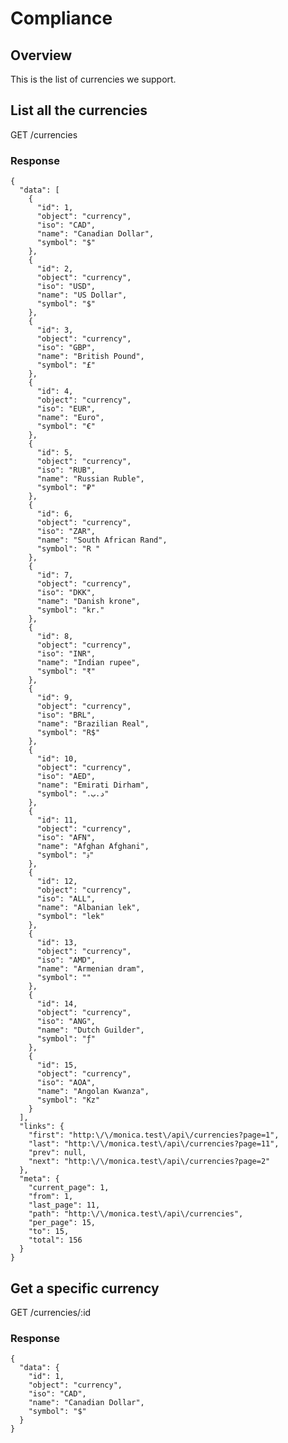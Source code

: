 # Compliance

## Overview

This is the list of currencies we support.

## List all the currencies

<span class="url">
  GET /currencies
</span>

### Response

<pre><code class="json">{
  "data": [
    {
      "id": 1,
      "object": "currency",
      "iso": "CAD",
      "name": "Canadian Dollar",
      "symbol": "$"
    },
    {
      "id": 2,
      "object": "currency",
      "iso": "USD",
      "name": "US Dollar",
      "symbol": "$"
    },
    {
      "id": 3,
      "object": "currency",
      "iso": "GBP",
      "name": "British Pound",
      "symbol": "£"
    },
    {
      "id": 4,
      "object": "currency",
      "iso": "EUR",
      "name": "Euro",
      "symbol": "€"
    },
    {
      "id": 5,
      "object": "currency",
      "iso": "RUB",
      "name": "Russian Ruble",
      "symbol": "₽"
    },
    {
      "id": 6,
      "object": "currency",
      "iso": "ZAR",
      "name": "South African Rand",
      "symbol": "R "
    },
    {
      "id": 7,
      "object": "currency",
      "iso": "DKK",
      "name": "Danish krone",
      "symbol": "kr."
    },
    {
      "id": 8,
      "object": "currency",
      "iso": "INR",
      "name": "Indian rupee",
      "symbol": "₹"
    },
    {
      "id": 9,
      "object": "currency",
      "iso": "BRL",
      "name": "Brazilian Real",
      "symbol": "R$"
    },
    {
      "id": 10,
      "object": "currency",
      "iso": "AED",
      "name": "Emirati Dirham",
      "symbol": ".د.ب"
    },
    {
      "id": 11,
      "object": "currency",
      "iso": "AFN",
      "name": "Afghan Afghani",
      "symbol": "؋"
    },
    {
      "id": 12,
      "object": "currency",
      "iso": "ALL",
      "name": "Albanian lek",
      "symbol": "lek"
    },
    {
      "id": 13,
      "object": "currency",
      "iso": "AMD",
      "name": "Armenian dram",
      "symbol": ""
    },
    {
      "id": 14,
      "object": "currency",
      "iso": "ANG",
      "name": "Dutch Guilder",
      "symbol": "ƒ"
    },
    {
      "id": 15,
      "object": "currency",
      "iso": "AOA",
      "name": "Angolan Kwanza",
      "symbol": "Kz"
    }
  ],
  "links": {
    "first": "http:\/\/monica.test\/api\/currencies?page=1",
    "last": "http:\/\/monica.test\/api\/currencies?page=11",
    "prev": null,
    "next": "http:\/\/monica.test\/api\/currencies?page=2"
  },
  "meta": {
    "current_page": 1,
    "from": 1,
    "last_page": 11,
    "path": "http:\/\/monica.test\/api\/currencies",
    "per_page": 15,
    "to": 15,
    "total": 156
  }
}</code></pre>

## Get a specific currency

<span class="url">
  GET /currencies/:id
</span>

### Response

<pre><code class="json">{
  "data": {
    "id": 1,
    "object": "currency",
    "iso": "CAD",
    "name": "Canadian Dollar",
    "symbol": "$"
  }
}</code></pre>
